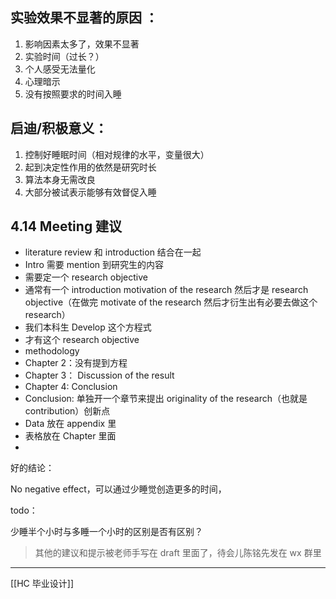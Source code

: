 ## 实验效果不显著的原因 ：

1. 影响因素太多了，效果不显著
2. 实验时间（过长？）
3. 个人感受无法量化
4. 心理暗示
5. 没有按照要求的时间入睡


## 启迪/积极意义：

1. 控制好睡眠时间（相对规律的水平，变量很大）
2. 起到决定性作用的依然是研究时长
3. 算法本身无需改良
4. 大部分被试表示能够有效督促入睡


## 4.14 Meeting 建议



- literature review 和 introduction 结合在一起
- Intro 需要 mention 到研究生的内容
- 需要定一个 research objective
- 通常有一个 introduction motivation of the research 然后才是 research objective（在做完 motivate of the research 然后才衍生出有必要去做这个 research）
- 我们本科生 Develop 这个方程式
- 才有这个 research objective
- methodology
- Chapter 2：没有提到方程
- Chapter 3： Discussion of the result
- Chapter 4: Conclusion
- Conclusion: 单独开一个章节来提出 originality of the research（也就是 contribution）创新点
- Data 放在 appendix 里
- 表格放在 Chapter 里面
- 

好的结论：

No negative effect，可以通过少睡觉创造更多的时间，

todo：

少睡半个小时与多睡一个小时的区别是否有区别？

> 其他的建议和提示被老师手写在 draft 里面了，待会儿陈铭先发在 wx 群里



---

[[HC 毕业设计]]


